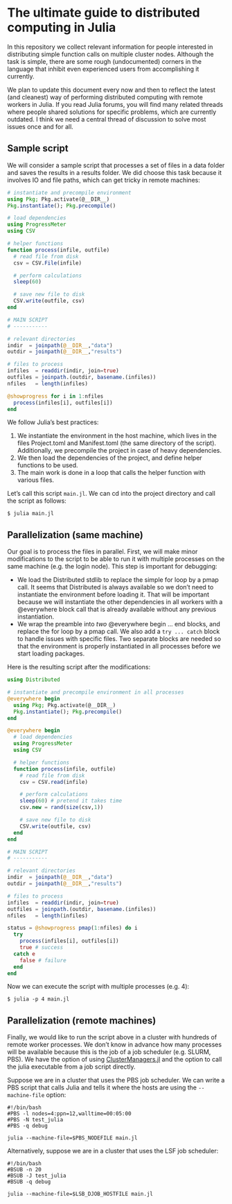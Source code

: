 # The ultimate guide to distributed computing in Julia

In this repository we collect relevant information for people interested in distributing simple function calls on multiple cluster nodes. Although the task is simple, there are some rough (undocumented) corners in the language that inhibit even experienced users from accomplishing it currently.

We plan to update this document every now and then to reflect the latest (and cleanest) way of performing distributed computing with remote workers in Julia. If you read Julia forums, you will find many related threads where people shared solutions for specific problems, which are currently outdated. I think we need a central thread of discussion to solve most issues once and for all.

## Sample script

We will consider a sample script that processes a set of files in a data folder and saves the results in a results folder. We did choose this task because it involves IO and file paths, which can get tricky in remote machines:

```julia
# instantiate and precompile environment
using Pkg; Pkg.activate(@__DIR__)
Pkg.instantiate(); Pkg.precompile()

# load dependencies
using ProgressMeter
using CSV

# helper functions
function process(infile, outfile)
  # read file from disk
  csv = CSV.File(infile)

  # perform calculations
  sleep(60)

  # save new file to disk
  CSV.write(outfile, csv)
end

# MAIN SCRIPT
# -----------

# relevant directories
indir  = joinpath(@__DIR__,"data")
outdir = joinpath(@__DIR__,"results")

# files to process
infiles  = readdir(indir, join=true)
outfiles = joinpath.(outdir, basename.(infiles))
nfiles   = length(infiles)

@showprogress for i in 1:nfiles
  process(infiles[i], outfiles[i])
end
```

We follow Julia’s best practices:

1. We instantiate the environment in the host machine, which lives in the files Project.toml and Manifest.toml (the same directory of the script). Additionally, we precompile the project in case of heavy dependencies.
2. We then load the dependencies of the project, and define helper functions to be used.
3. The main work is done in a loop that calls the helper function with various files.

Let’s call this script `main.jl`. We can cd into the project directory and call the script as follows:

```shell
$ julia main.jl
```

## Parallelization (same machine)

Our goal is to process the files in parallel. First, we will make minor modifications to the script to be able to run it with multiple processes on the same machine (e.g. the login node). This step is important for debugging:

- We load the Distributed stdlib to replace the simple for loop by a pmap call. It seems that Distributed is always available so we don’t need to instantiate the environment before loading it. That will be important because we will instantiate the other dependencies in all workers with a @everywhere block call that is already available without any previous instantiation.
- We wrap the preamble into *two* @everywhere begin ... end blocks, and replace the for loop by a pmap call. We also add a `try ... catch` block to handle issues with specific files. Two separate blocks are needed so that the environment is properly instantiated in all processes before we start loading packages.

Here is the resulting script after the modifications:

```julia
using Distributed

# instantiate and precompile environment in all processes
@everywhere begin
  using Pkg; Pkg.activate(@__DIR__)
  Pkg.instantiate(); Pkg.precompile()
end

@everywhere begin
  # load dependencies
  using ProgressMeter
  using CSV

  # helper functions
  function process(infile, outfile)
    # read file from disk
    csv = CSV.read(infile)

    # perform calculations
    sleep(60) # pretend it takes time
    csv.new = rand(size(csv,1))

    # save new file to disk
    CSV.write(outfile, csv)
  end
end

# MAIN SCRIPT
# -----------

# relevant directories
indir  = joinpath(@__DIR__,"data")
outdir = joinpath(@__DIR__,"results")

# files to process
infiles  = readdir(indir, join=true)
outfiles = joinpath.(outdir, basename.(infiles))
nfiles   = length(infiles)

status = @showprogress pmap(1:nfiles) do i
  try
    process(infiles[i], outfiles[i])
    true # success
  catch e
    false # failure
  end
end
```

Now we can execute the script with multiple processes (e.g. 4):

```shell
$ julia -p 4 main.jl
```

## Parallelization (remote machines)

Finally, we would like to run the script above in a cluster with hundreds of remote worker processes. We don’t know in advance how many processes will be available because this is the job of a job scheduler (e.g. SLURM, PBS). We have the option of using [ClusterManagers.jl](https://github.com/JuliaParallel/ClusterManagers.jl) and the option to call the julia executable from a job script directly.

Suppose we are in a cluster that uses the PBS job scheduler. We can write a PBS script that calls Julia and tells it where the hosts are using the `--machine-file` option:

```shell
#!/bin/bash
#PBS -l nodes=4:ppn=12,walltime=00:05:00
#PBS -N test_julia
#PBS -q debug

julia --machine-file=$PBS_NODEFILE main.jl
```

Alternatively, suppose we are in a cluster that uses the LSF job scheduler:

```shell
#!/bin/bash
#BSUB -n 20
#BSUB -J test_julia
#BSUB -q debug

julia --machine-file=$LSB_DJOB_HOSTFILE main.jl
```
